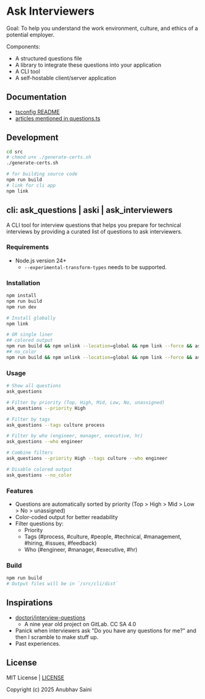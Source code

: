 # Ask Interviewers

Goal: To help you understand the work environment, culture, and ethics of a potential employer.

Components:

-   A structured questions file
-   A library to integrate these questions into your application
-   A CLI tool
-   A self-hostable client/server application

## Documentation

-   [tsconfig README](tsconfig.README.md)
-   [articles mentioned in questions.ts](articles.md)

## Development

```bash
cd src
# chmod u+x ./generate-certs.sh
./generate-certs.sh

# for building source code
npm run build
# link for cli app
npm link

```

## cli: ask_questions | aski | ask_interviewers

A CLI tool for interview questions that helps you prepare for technical interviews by providing a curated list of questions to ask interviewers.

### Requirements

-   Node.js version 24+
    -   `--experimental-transform-types` needs to be supported.

### Installation

```bash
npm install
npm run build
npm run dev

# Install globally
npm link

# OR single liner
## colored output
npm run build && npm unlink --location=global && npm link --force && aski --priority High --tags people
## no_color
npm run build && npm unlink --location=global && npm link --force && aski --priority High --tags people --no_color
```

### Usage

```bash
# Show all questions
ask_questions

# Filter by priority (Top, High, Mid, Low, No, unassigned)
ask_questions --priority High

# Filter by tags
ask_questions --tags culture process

# Filter by who (engineer, manager, executive, hr)
ask_questions --who engineer

# Combine filters
ask_questions --priority High --tags culture --who engineer

# Disable colored output
ask_questions --no_color
```

### Features

-   Questions are automatically sorted by priority (Top > High > Mid > Low > No > unassigned)
-   Color-coded output for better readability
-   Filter questions by:
    -   Priority
    -   Tags (#process, #culture, #people, #technical, #management, #hiring, #issues, #feedback)
    -   Who (#engineer, #manager, #executive, #hr)

### Build

```bash
npm run build
# Output files will be in `/src/cli/dist`
```

## Inspirations

-   [doctorj/interview-questions](https://gitlab.com/doctorj/interview-questions)
    -   A nine year old project on GitLab. CC SA 4.0
-   Panick when interviewers ask "Do you have any questions for me?" and then I scramble to make stuff up.
-   Past experiences.

## License

MIT License | [LICENSE](LICENSE)

Copyright (c) 2025 Anubhav Saini
